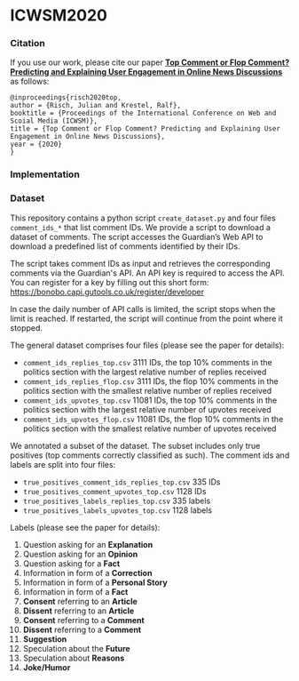# ICWSM2020

### Citation
If you use our work, please cite our paper [**Top Comment or Flop Comment? Predicting and Explaining User Engagement in Online News Discussions**](https://github.com/julian-risch/ICWSM2020/raw/master/risch2020top.pdf) as follows:

    @inproceedings{risch2020top,
    author = {Risch, Julian and Krestel, Ralf},
    booktitle = {Proceedings of the International Conference on Web and Scoial Media (ICWSM)},
    title = {Top Comment or Flop Comment? Predicting and Explaining User Engagement in Online News Discussions},
    year = {2020}
    }

### Implementation

### Dataset
This repository contains a python script `create_dataset.py` and four files `comment_ids_*` that list comment IDs.
We provide a script to download a dataset of comments. The script accesses the Guardian’s Web API to download a predefined list of comments identified by their IDs.

The script takes comment IDs as input and retrieves the corresponding comments via the Guardian's API. An API key is required to access the API. You can register for a key by filling out this short form: https://bonobo.capi.gutools.co.uk/register/developer

In case the daily number of API calls is limited, the script stops when the limit is reached. If restarted, the script will continue from the point where it stopped.

The general dataset comprises four files (please see the paper for details):
* `comment_ids_replies_top.csv` 3111 IDs, the top 10% comments in the politics section with the largest relative number of replies received
* `comment_ids_replies_flop.csv` 3111 IDs, the flop 10% comments in the politics section with the smallest relative number of replies received
* `comment_ids_upvotes_top.csv` 11081 IDs, the top 10% comments in the politics section with the largest relative number of upvotes received
* `comment_ids_upvotes_flop.csv` 11081 IDs, the flop 10% comments in the politics section with the smallest relative number of upvotes received

We annotated a subset of the dataset. The subset includes only true positives (top comments correctly classified as such).
The comment ids and labels are split into four files:
* `true_positives_comment_ids_replies_top.csv` 335 IDs 
* `true_positives_comment_upvotes_top.csv` 1128 IDs
* `true_positives_labels_replies_top.csv` 335 labels
* `true_positives_labels_upvotes_top.csv` 1128 labels

Labels (please see the paper for details):
1. Question asking for an **Explanation**
2. Question asking for an **Opinion**
3. Question asking for a **Fact**
4. Information in form of a **Correction**
5. Information in form of a **Personal Story**
6. Information in form of a **Fact**
7. **Consent** referring to an **Article**
8. **Dissent** referring to an **Article**
9. **Consent** referring to a **Comment**
10. **Dissent** referring to a **Comment**
11. **Suggestion**
12. Speculation about the **Future**
13. Speculation about **Reasons**
14. **Joke/Humor**